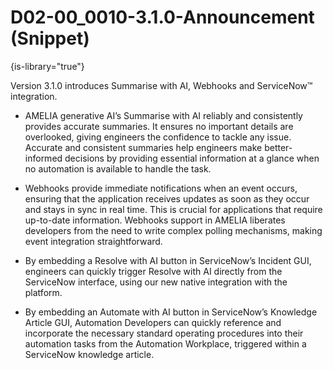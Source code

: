 # D02-00_0010-3.1.0-Announcement (Snippet)

{is-library="true"}

<snippet id="D02-00_0011-3.1.0-Announcement_snippet">



Version 3.1.0 introduces Summarise with AI, Webhooks and ServiceNow™ integration.

* AMELIA  generative AI’s Summarise with AI reliably and consistently provides accurate summaries. It ensures no important details are overlooked, giving engineers the confidence to tackle any issue. Accurate and consistent summaries help engineers make better-informed decisions by providing essential information at a glance when no automation is available to handle the task.

* Webhooks provide immediate notifications when an event occurs, ensuring that the application receives updates as soon as they occur and stays in sync in real time. This is crucial for applications that require up-to-date information. Webhooks support in AMELIA  liberates developers from the need to write complex polling mechanisms, making event integration straightforward.

* By embedding a Resolve with AI button in ServiceNow’s Incident GUI, engineers can quickly trigger Resolve with AI directly from the ServiceNow interface, using our new native integration with the platform.

* By embedding an Automate with AI button in ServiceNow’s Knowledge Article GUI, Automation Developers can quickly reference and incorporate the necessary standard operating procedures into their automation tasks from the Automation Workplace, triggered within a ServiceNow knowledge article.


</snippet>